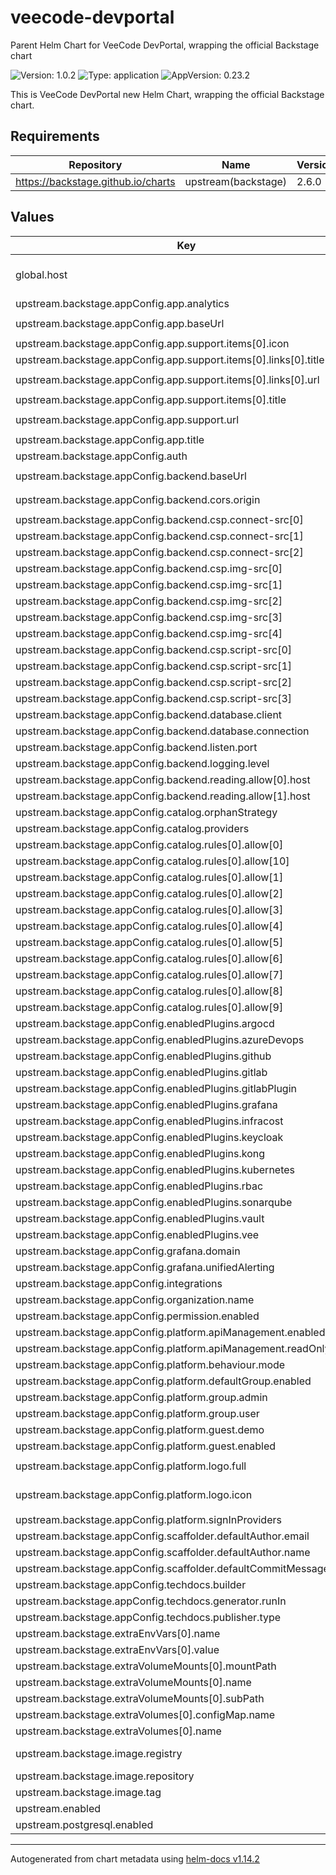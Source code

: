 # veecode-devportal

Parent Helm Chart for VeeCode DevPortal, wrapping the official Backstage chart

![Version: 1.0.2](https://img.shields.io/badge/Version-1.0.2-informational?style=flat-square) ![Type: application](https://img.shields.io/badge/Type-application-informational?style=flat-square) ![AppVersion: 0.23.2](https://img.shields.io/badge/AppVersion-0.23.2-informational?style=flat-square)

This is VeeCode DevPortal new Helm Chart, wrapping the official Backstage chart.

## Requirements

| Repository | Name | Version |
|------------|------|---------|
| https://backstage.github.io/charts | upstream(backstage) | 2.6.0 |

## Values

| Key | Type | Default | Description |
|-----|------|---------|-------------|
| global.host | string | `""` | The external hostname for your DevPortal instance (e.g. https://myportal.apps.vee.codes) |
| upstream.backstage.appConfig.app.analytics | object | `{}` |  |
| upstream.backstage.appConfig.app.baseUrl | string | `"https://{{- include \"veecode.hostname\" . }}"` |  |
| upstream.backstage.appConfig.app.support.items[0].icon | string | `"github"` |  |
| upstream.backstage.appConfig.app.support.items[0].links[0].title | string | `"GitHub Issues"` |  |
| upstream.backstage.appConfig.app.support.items[0].links[0].url | string | `"https://github.com/veecode-platform/support/discussions"` |  |
| upstream.backstage.appConfig.app.support.items[0].title | string | `"Issues"` |  |
| upstream.backstage.appConfig.app.support.url | string | `"https://github.com/veecode-platform/support/discussions"` |  |
| upstream.backstage.appConfig.app.title | string | `"Veecode DevPortal"` |  |
| upstream.backstage.appConfig.auth | object | `{}` |  |
| upstream.backstage.appConfig.backend.baseUrl | string | `"https://{{- include \"veecode.hostname\" . }}"` |  |
| upstream.backstage.appConfig.backend.cors.origin | string | `"https://{{- include \"veecode.hostname\" . }}"` |  |
| upstream.backstage.appConfig.backend.csp.connect-src[0] | string | `"'self'"` |  |
| upstream.backstage.appConfig.backend.csp.connect-src[1] | string | `"http:"` |  |
| upstream.backstage.appConfig.backend.csp.connect-src[2] | string | `"https:"` |  |
| upstream.backstage.appConfig.backend.csp.img-src[0] | string | `"'self'"` |  |
| upstream.backstage.appConfig.backend.csp.img-src[1] | string | `"data:"` |  |
| upstream.backstage.appConfig.backend.csp.img-src[2] | string | `"https://raw.githubusercontent.com/"` |  |
| upstream.backstage.appConfig.backend.csp.img-src[3] | string | `"https://avatars.githubusercontent.com/"` |  |
| upstream.backstage.appConfig.backend.csp.img-src[4] | string | `"https://veecode-platform.github.io"` |  |
| upstream.backstage.appConfig.backend.csp.script-src[0] | string | `"'self'"` |  |
| upstream.backstage.appConfig.backend.csp.script-src[1] | string | `"'unsafe-eval'"` |  |
| upstream.backstage.appConfig.backend.csp.script-src[2] | string | `"https://www.google-analytics.com"` |  |
| upstream.backstage.appConfig.backend.csp.script-src[3] | string | `"https://www.googletagmanager.com"` |  |
| upstream.backstage.appConfig.backend.database.client | string | `"better-sqlite3"` |  |
| upstream.backstage.appConfig.backend.database.connection | string | `":memory:"` |  |
| upstream.backstage.appConfig.backend.listen.port | int | `7007` |  |
| upstream.backstage.appConfig.backend.logging.level | string | `"debug"` |  |
| upstream.backstage.appConfig.backend.reading.allow[0].host | string | `"example.com"` |  |
| upstream.backstage.appConfig.backend.reading.allow[1].host | string | `"*.mozilla.org"` |  |
| upstream.backstage.appConfig.catalog.orphanStrategy | string | `"delete"` |  |
| upstream.backstage.appConfig.catalog.providers | object | `{}` |  |
| upstream.backstage.appConfig.catalog.rules[0].allow[0] | string | `"Component"` |  |
| upstream.backstage.appConfig.catalog.rules[0].allow[10] | string | `"User"` |  |
| upstream.backstage.appConfig.catalog.rules[0].allow[1] | string | `"API"` |  |
| upstream.backstage.appConfig.catalog.rules[0].allow[2] | string | `"Location"` |  |
| upstream.backstage.appConfig.catalog.rules[0].allow[3] | string | `"Cluster"` |  |
| upstream.backstage.appConfig.catalog.rules[0].allow[4] | string | `"Template"` |  |
| upstream.backstage.appConfig.catalog.rules[0].allow[5] | string | `"Environment"` |  |
| upstream.backstage.appConfig.catalog.rules[0].allow[6] | string | `"Database"` |  |
| upstream.backstage.appConfig.catalog.rules[0].allow[7] | string | `"Vault"` |  |
| upstream.backstage.appConfig.catalog.rules[0].allow[8] | string | `"Infracost"` |  |
| upstream.backstage.appConfig.catalog.rules[0].allow[9] | string | `"Group"` |  |
| upstream.backstage.appConfig.enabledPlugins.argocd | bool | `false` |  |
| upstream.backstage.appConfig.enabledPlugins.azureDevops | bool | `false` |  |
| upstream.backstage.appConfig.enabledPlugins.github | bool | `false` |  |
| upstream.backstage.appConfig.enabledPlugins.gitlab | bool | `false` |  |
| upstream.backstage.appConfig.enabledPlugins.gitlabPlugin | bool | `false` |  |
| upstream.backstage.appConfig.enabledPlugins.grafana | bool | `false` |  |
| upstream.backstage.appConfig.enabledPlugins.infracost | bool | `false` |  |
| upstream.backstage.appConfig.enabledPlugins.keycloak | bool | `false` |  |
| upstream.backstage.appConfig.enabledPlugins.kong | bool | `false` |  |
| upstream.backstage.appConfig.enabledPlugins.kubernetes | bool | `false` |  |
| upstream.backstage.appConfig.enabledPlugins.rbac | bool | `false` |  |
| upstream.backstage.appConfig.enabledPlugins.sonarqube | bool | `false` |  |
| upstream.backstage.appConfig.enabledPlugins.vault | bool | `false` |  |
| upstream.backstage.appConfig.enabledPlugins.vee | bool | `false` |  |
| upstream.backstage.appConfig.grafana.domain | string | `"grafana.localhost"` |  |
| upstream.backstage.appConfig.grafana.unifiedAlerting | bool | `true` |  |
| upstream.backstage.appConfig.integrations | object | `{}` |  |
| upstream.backstage.appConfig.organization.name | string | `"Veecode Platform Devportal"` |  |
| upstream.backstage.appConfig.permission.enabled | bool | `false` |  |
| upstream.backstage.appConfig.platform.apiManagement.enabled | bool | `false` |  |
| upstream.backstage.appConfig.platform.apiManagement.readOnlyMode | bool | `false` |  |
| upstream.backstage.appConfig.platform.behaviour.mode | string | `"product"` |  |
| upstream.backstage.appConfig.platform.defaultGroup.enabled | bool | `false` |  |
| upstream.backstage.appConfig.platform.group.admin | string | `"platform-admin"` |  |
| upstream.backstage.appConfig.platform.group.user | string | `"platform-user"` |  |
| upstream.backstage.appConfig.platform.guest.demo | bool | `false` |  |
| upstream.backstage.appConfig.platform.guest.enabled | bool | `false` |  |
| upstream.backstage.appConfig.platform.logo.full | string | `"https://veecode-platform.github.io/support/logos/logo.svg"` |  |
| upstream.backstage.appConfig.platform.logo.icon | string | `"https://veecode-platform.github.io/support/logos/logo-mobile.png"` |  |
| upstream.backstage.appConfig.platform.signInProviders | object | `{}` |  |
| upstream.backstage.appConfig.scaffolder.defaultAuthor.email | string | `"scaffolder@vee.codes"` |  |
| upstream.backstage.appConfig.scaffolder.defaultAuthor.name | string | `"Scaffolder"` |  |
| upstream.backstage.appConfig.scaffolder.defaultCommitMessage | string | `"initial project commit"` |  |
| upstream.backstage.appConfig.techdocs.builder | string | `"local"` |  |
| upstream.backstage.appConfig.techdocs.generator.runIn | string | `"local"` |  |
| upstream.backstage.appConfig.techdocs.publisher.type | string | `"local"` |  |
| upstream.backstage.extraEnvVars[0].name | string | `"LOG_LEVEL"` |  |
| upstream.backstage.extraEnvVars[0].value | string | `"debug"` |  |
| upstream.backstage.extraVolumeMounts[0].mountPath | string | `"/app/app-config.yaml"` |  |
| upstream.backstage.extraVolumeMounts[0].name | string | `"app-config"` |  |
| upstream.backstage.extraVolumeMounts[0].subPath | string | `"app-config.yaml"` |  |
| upstream.backstage.extraVolumes[0].configMap.name | string | `"veecode-devportal-upstream-app-config"` |  |
| upstream.backstage.extraVolumes[0].name | string | `"app-config"` |  |
| upstream.backstage.image.registry | string | `"docker.io"` | registry da imagem (default é o Docker Hub) |
| upstream.backstage.image.repository | string | `"veecode/devportal-bundle"` | nome da imagem |
| upstream.backstage.image.tag | string | `"0.23.2"` | tag da imagem |
| upstream.enabled | bool | `true` |  |
| upstream.postgresql.enabled | bool | `false` |  |

----------------------------------------------
Autogenerated from chart metadata using [helm-docs v1.14.2](https://github.com/norwoodj/helm-docs/releases/v1.14.2)